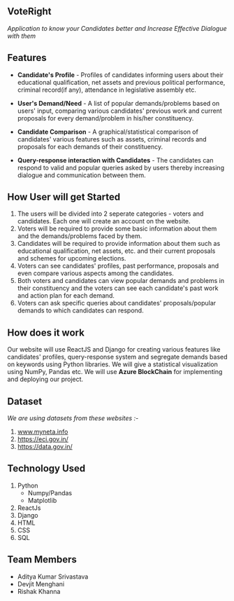 ## VoteRight
*Application to know your Candidates better and Increase Effective Dialogue with them*

## Features

* **Candidate's Profile** - Profiles of candidates informing users about their educational qualification, net assets and previous political performance, criminal record(if any), attendance in legislative assembly etc.

* **User's Demand/Need** - A list of popular demands/problems based on users' input, comparing various candidates' previous work and current proposals for every demand/problem in his/her constituency.

* **Candidate Comparison** - A graphical/statistical comparison of candidates' various features such as assets, criminal records and proposals for each demands of their constituency.

* **Query-response interaction with Candidates** - The candidates can respond to valid and popular queries asked by users thereby increasing dialogue and communication between them.

## How User will get Started

1. The users will be divided into 2 seperate categories - voters and candidates. Each one will create an account on the website.
2. Voters will be required to provide some basic information about them and the demands/problems faced by them.
3. Candidates will be required to provide information about them such as educational qualification, net assets, etc. and their current proposals and schemes for upcoming elections.
4. Voters can see candidates' profiles, past performance, proposals and even compare various aspects among the candidates.
5. Both voters and candidates can view popular demands and problems in their constituency and the voters can see each candidate's past work and action plan for each demand.
6. Voters can ask specific queries about candidates' proposals/popular demands to which candidates can respond.

## How does it work

Our website will use ReactJS and Django for creating various features like candidates' profiles, query-response system and segregate demands based on keywords using Python libraries. We will give a statistical visualization using NumPy, Pandas etc. We will use **Azure BlockChain** for implementing and deploying our project.

## Dataset
*We are using datasets from these websites :-*
 1. www.myneta.info
 2. https://eci.gov.in/
 3. https://data.gov.in/
## Technology Used
 1. Python
    * Numpy/Pandas
    * Matplotlib
 2. ReactJs
 3. Django
 4. HTML
 5. CSS
 6. SQL
 
## Team Members

* Aditya Kumar Srivastava
* Devjit Menghani
* Rishak Khanna
